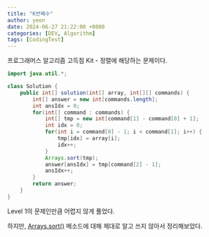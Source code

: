 ```yaml
---
title: "K번째수"
author: yeon
date: 2024-06-27 21:22:00 +0800
categories: [DEV, Algorithm]
tags: [CodingTest]
---
```


프로그래머스 알고리즘 고득점 Kit - 정렬에 해당하는 문제이다.

```java
import java.util.*;

class Solution {
    public int[] solution(int[] array, int[][] commands) {
        int[] answer = new int[commands.length];
        int ansIdx = 0;
        for(int[] command : commands) {
            int[] tmp = new int[command[1] - command[0] + 1];
            int idx = 0;
            for(int i = command[0] - 1; i < command[1]; i++) {
                tmp[idx] = array[i];
                idx++;
            }
            Arrays.sort(tmp);
            answer[ansIdx] = tmp[command[2] - 1];
            ansIdx++;
        }
        return answer;
    }
}
```

Level 1의 문제인만큼 어렵지 않게 풀었다.

하지만, [Arrays.sort()](https://YeonDoIt.github.io/posts/sort/) 메소드에 대해 제대로 알고 쓰지 않아서 정리해보았다.